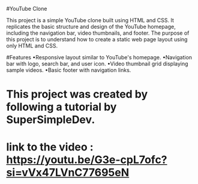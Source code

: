 #YouTube Clone

This project is a simple YouTube clone built using HTML and CSS. It replicates the basic structure and design of the YouTube homepage, including the navigation bar, video thumbnails, and footer. The purpose of this project is to understand how to create a static web page layout using only HTML and CSS.

#Features
•Responsive layout similar to YouTube's homepage.
•Navigation bar with logo, search bar, and user icon.
•Video thumbnail grid displaying sample videos.
•Basic footer with navigation links.

# This project was created by following a tutorial by SuperSimpleDev. 
# link to the video : https://youtu.be/G3e-cpL7ofc?si=vVx47LVnC77695eN
